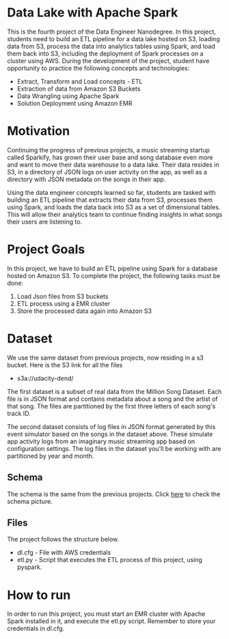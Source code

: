 # Data Lake with Apache Spark

This is the fourth project of the Data Engineer Nanodegree. In this project, students need to build an ETL pipeline for a data lake hosted on S3, loading data from S3, process the data into analytics tables using Spark, and load them back into S3, including the deployment of Spark processes on a cluster using AWS. During the development of the project, student have opportunity to practice the following concepts and technologies:

* Extract, Transform and Load concepts - ETL
* Extraction of data from Amazon S3 Buckets
* Data Wrangling using Apache Spark
* Solution Deployment using Amazon EMR

# Motivation

Continuing the progress of previous projects, a music streaming startup called Sparkify, has grown their user base and song database even more and want to move their data warehouse to a data lake. Their data resides in S3, in a directory of JSON logs on user activity on the app, as well as a directory with JSON metadata on the songs in their app.

Using the data engineer concepts learned so far, students are tasked with building an ETL pipeline that extracts their data from S3, processes them using Spark, and loads the data back into S3 as a set of dimensional tables. This will allow their analytics team to continue finding insights in what songs their users are listening to.

# Project Goals

In this project, we have to build an ETL pipeline using Spark for a database hosted on Amazon S3. To complete the project, the following tasks must be done:

1. Load Json files from S3 buckets
2. ETL process using a EMR cluster 
3. Store the processed data again into Amazon S3

# Dataset 

We use the same dataset from previous projects, now residing in a s3 bucket. Here is the S3 link for all the files

* s3a://udacity-dend/

The first dataset is a subset of real data from the Million Song Dataset. Each file is in JSON format and contains metadata about a song and the artist of that song. The files are partitioned by the first three letters of each song's track ID.

The second dataset consists of log files in JSON format generated by this event simulator based on the songs in the dataset above. These simulate app activity logs from an imaginary music streaming app based on configuration settings. The log files in the dataset you'll be working with are partitioned by year and month. 

## Schema

The schema is the same from the previous projects. Click [here](https://github.com/michelmf/data_engineer_nd/tree/master/Data_Modelling_with_PostgreSQL) to check the schema picture.

## Files

The project follows the structure below.

* dl.cfg - File with AWS credentials
* etl.py - Script that executes the ETL process of this project, using pyspark.

# How to run

In order to run this project, you must start an EMR cluster with Apache Spark installed in it, and execute the etl.py script. Remember to store your credentials in dl.cfg.